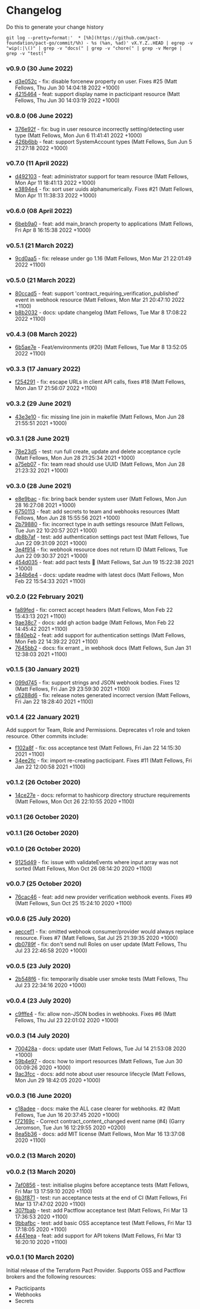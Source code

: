 # Changelog

Do this to generate your change history

    git log --pretty=format:'  * [%h](https://github.com/pact-foundation/pact-go/commit/%h) - %s (%an, %ad)' vX.Y.Z..HEAD | egrep -v "wip(:|\()" | grep -v "docs(" | grep -v "chore(" | grep -v Merge | grep -v "test("


### v0.9.0 (30 June 2022)
  * [d3e052c](https://github.com/pactflow/terraform/commit/d3e052c) - fix: disable forcenew property on user. Fixes #25 (Matt Fellows, Thu Jun 30 14:04:18 2022 +1000)
  * [4215464](https://github.com/pactflow/terraform/commit/4215464) - feat: support display name in pacticipant resource (Matt Fellows, Thu Jun 30 14:03:19 2022 +1000)

### v0.8.0 (06 June 2022)
  * [376e92f](https://github.com/pactflow/terraform/commit/376e92f) - fix: bug in user resource incorrectly setting/detecting user type (Matt Fellows, Mon Jun 6 11:41:41 2022 +1000)
  * [426b6bb](https://github.com/pactflow/terraform/commit/426b6bb) - feat: support SystemAccount types (Matt Fellows, Sun Jun 5 21:27:18 2022 +1000)

### v0.7.0 (11 April 2022)
  * [d492103](https://github.com/pactflow/terraform/commit/d492103) - feat: administrator support for team resource (Matt Fellows, Mon Apr 11 18:41:13 2022 +1000)
  * [e3894e4](https://github.com/pactflow/terraform/commit/e3894e4) - fix: sort user uuids alphanumerically. Fixes #21 (Matt Fellows, Mon Apr 11 11:38:33 2022 +1000)

### v0.6.0 (08 April 2022)
  * [6beb9a0](https://github.com/pactflow/terraform/commit/6beb9a0) - feat: add main_branch property to applications (Matt Fellows, Fri Apr 8 16:15:38 2022 +1000)

### v0.5.1 (21 March 2022)
  * [9cd0aa5](https://github.com/pactflow/terraform/commit/9cd0aa5) - fix: release under go 1.16 (Matt Fellows, Mon Mar 21 22:01:49 2022 +1100)

### v0.5.0 (21 March 2022)
  * [80ccad5](https://github.com/pactflow/terraform/commit/80ccad5) - feat: support 'contract_requiring_verification_published' event in webhook resource (Matt Fellows, Mon Mar 21 20:47:10 2022 +1100)
  * [b8b2032](https://github.com/pactflow/terraform/commit/b8b2032) - docs: update changelog (Matt Fellows, Tue Mar 8 17:08:22 2022 +1100)
### v0.4.3 (08 March 2022)

- [6b5ae7e](https://github.com/pactflow/terraform/commit/6b5ae7e) - Feat/environments (#20) (Matt Fellows, Tue Mar 8 13:52:05 2022 +1100)
  <a name="0.0.1"></a>

### v0.3.3 (17 January 2022)

- [f254291](https://github.com/pactflow/terraform/commit/f254291) - fix: escape URLs in client API calls, fixes #18 (Matt Fellows, Mon Jan 17 21:56:07 2022 +1100)

### v0.3.2 (29 June 2021)

- [43e3e10](https://github.com/pactflow/terraform/commit/43e3e10) - fix: missing line join in makefile (Matt Fellows, Mon Jun 28 21:55:51 2021 +1000)

### v0.3.1 (28 June 2021)

- [78e23d5](https://github.com/pactflow/terraform/commit/78e23d5) - test: run full create, update and delete acceptance cycle (Matt Fellows, Mon Jun 28 21:25:34 2021 +1000)
- [a75eb07](https://github.com/pactflow/terraform/commit/a75eb07) - fix: team read should use UUID (Matt Fellows, Mon Jun 28 21:23:32 2021 +1000)

### v0.3.0 (28 June 2021)

- [e8e9bac](https://github.com/pactflow/terraform/commit/e8e9bac) - fix: bring back bender system user (Matt Fellows, Mon Jun 28 16:27:08 2021 +1000)
- [6750113](https://github.com/pactflow/terraform/commit/6750113) - feat: add secrets to team and webhooks resources (Matt Fellows, Mon Jun 28 15:55:56 2021 +1000)
- [2b79880](https://github.com/pactflow/terraform/commit/2b79880) - fix: incorrect type in auth settings resource (Matt Fellows, Tue Jun 22 10:20:57 2021 +1000)
- [db8b7af](https://github.com/pactflow/terraform/commit/db8b7af) - test: add authentication settings pact test (Matt Fellows, Tue Jun 22 09:31:09 2021 +1000)
- [3e4f914](https://github.com/pactflow/terraform/commit/3e4f914) - fix: webhook resource does not return ID (Matt Fellows, Tue Jun 22 09:30:37 2021 +1000)
- [454d035](https://github.com/pactflow/terraform/commit/454d035) - feat: add pact tests 🤝 (Matt Fellows, Sat Jun 19 15:22:38 2021 +1000)
- [344b6e4](https://github.com/pactflow/terraform/commit/344b6e4) - docs: update readme with latest docs (Matt Fellows, Mon Feb 22 15:54:33 2021 +1100)

### v0.2.0 (22 February 2021)

- [fa89fed](https://github.com/pactflow/terraform/commit/fa89fed) - fix: correct accept headers (Matt Fellows, Mon Feb 22 15:43:13 2021 +1100)
- [9ae38c7](https://github.com/pactflow/terraform/commit/9ae38c7) - docs: add gh action badge (Matt Fellows, Mon Feb 22 14:45:42 2021 +1100)
- [f840eb2](https://github.com/pactflow/terraform/commit/f840eb2) - feat: add support for authentication settings (Matt Fellows, Mon Feb 22 14:39:22 2021 +1100)
- [7645bb2](https://github.com/pactflow/terraform/commit/7645bb2) - docs: fix errant \_ in webhook docs (Matt Fellows, Sun Jan 31 12:38:03 2021 +1100)

### v0.1.5 (30 January 2021)

- [099d745](https://github.com/pactflow/terraform/commit/099d745) - fix: support strings and JSON webhook bodies. Fixes 12 (Matt Fellows, Fri Jan 29 23:59:30 2021 +1100)
- [c6288d6](https://github.com/pactflow/terraform/commit/c6288d6) - fix: release notes generated incorrect version (Matt Fellows, Fri Jan 22 18:28:40 2021 +1100)

### v0.1.4 (22 January 2021)

Add support for Team, Role and Permissions. Deprecates v1 role and token resource. Other commits include:

- [f102a8f](https://github.com/pactflow/terraform/commit/f102a8f) - fix: oss acceptance test (Matt Fellows, Fri Jan 22 14:15:30 2021 +1100)
- [34ee2fc](https://github.com/pactflow/terraform/commit/34ee2fc) - fix: import re-creating pacticipant. Fixes #11 (Matt Fellows, Fri Jan 22 12:00:58 2021 +1100)

### v0.1.2 (26 October 2020)

- [14ce27e](https://github.com/pactflow/terraform/commit/14ce27e) - docs: reformat to hashicorp directory structure requirements (Matt Fellows, Mon Oct 26 22:10:55 2020 +1100)

### v0.1.1 (26 October 2020)

### v0.1.1 (26 October 2020)

### v0.1.0 (26 October 2020)

- [9125d49](https://github.com/pactflow/terraform/commit/9125d49) - fix: issue with validateEvents where input array was not sorted (Matt Fellows, Mon Oct 26 08:14:20 2020 +1100)

### v0.0.7 (25 October 2020)

- [76cac46](https://github.com/pactflow/terraform/commit/76cac46) - feat: add new provider verification webhook events. Fixes #9 (Matt Fellows, Sun Oct 25 15:24:10 2020 +1100)

### v0.0.6 (25 July 2020)

- [aeccef1](https://github.com/pactflow/terraform/commit/aeccef1) - fix: omitted webhook consumer/provider would always replace resource. Fixes #7 (Matt Fellows, Sat Jul 25 21:39:35 2020 +1000)
- [db0789f](https://github.com/pactflow/terraform/commit/db0789f) - fix: don't send null Roles on user update (Matt Fellows, Thu Jul 23 22:46:58 2020 +1000)

### v0.0.5 (23 July 2020)

- [2b548f6](https://github.com/pactflow/terraform/commit/2b548f6) - fix: temporarily disable user smoke tests (Matt Fellows, Thu Jul 23 22:34:16 2020 +1000)

### v0.0.4 (23 July 2020)

- [c9fffe4](https://github.com/pactflow/terraform/commit/c9fffe4) - fix: allow non-JSON bodies in webhooks. Fixes #6 (Matt Fellows, Thu Jul 23 22:01:02 2020 +1000)

### v0.0.3 (14 July 2020)

- [700428a](https://github.com/pactflow/terraform/commit/700428a) - docs: update user (Matt Fellows, Tue Jul 14 21:53:08 2020 +1000)
- [59b4e97](https://github.com/pactflow/terraform/commit/59b4e97) - docs: how to import resources (Matt Fellows, Tue Jun 30 00:09:26 2020 +1000)
- [9ac3fcc](https://github.com/pactflow/terraform/commit/9ac3fcc) - docs: add note about user resource lifecycle (Matt Fellows, Mon Jun 29 18:42:05 2020 +1000)

### v0.0.3 (16 June 2020)

- [c18adee](https://github.com/pactflow/terraform/commit/c18adee) - docs: make the ALL case clearer for webhooks. #2 (Matt Fellows, Tue Jun 16 20:37:45 2020 +1000)
- [f72169c](https://github.com/pactflow/terraform/commit/f72169c) - Correct contract_content_changed event name (#4) (Garry Jeromson, Tue Jun 16 12:29:55 2020 +0200)
- [8ea5b36](https://github.com/pactflow/terraform/commit/8ea5b36) - docs: add MIT license (Matt Fellows, Mon Mar 16 13:37:08 2020 +1100)

### v0.0.2 (13 March 2020)

### v0.0.2 (13 March 2020)

- [7af0856](https://github.com/pactflow/terraform/commit/7af0856) - test: initialise plugins before acceptance tests (Matt Fellows, Fri Mar 13 17:59:10 2020 +1100)
- [6b3f871](https://github.com/pactflow/terraform/commit/6b3f871) - test: run acceptance tests at the end of CI (Matt Fellows, Fri Mar 13 17:47:02 2020 +1100)
- [307fbab](https://github.com/pactflow/terraform/commit/307fbab) - test: add Pactflow acceptance test (Matt Fellows, Fri Mar 13 17:36:53 2020 +1100)
- [9bbafbc](https://github.com/pactflow/terraform/commit/9bbafbc) - test: add basic OSS acceptance test (Matt Fellows, Fri Mar 13 17:18:05 2020 +1100)
- [4441eea](https://github.com/pactflow/terraform/commit/4441eea) - feat: add support for API tokens (Matt Fellows, Fri Mar 13 16:20:10 2020 +1100)

### v0.0.1 (10 March 2020)

Initial release of the Terraform Pact Provider. Supports OSS and Pactflow brokers and the following resources:

- Pacticipants
- Webhooks
- Secrets
